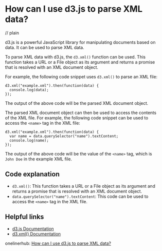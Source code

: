 # How can I use d3.js to parse XML data?
// plain

d3.js is a powerful JavaScript library for manipulating documents based on data. It can be used to parse XML data.

To parse XML data with d3.js, the `d3.xml()` function can be used. This function takes a URL or a File object as its argument and returns a promise that is resolved with an XML document object.

For example, the following code snippet uses `d3.xml()` to parse an XML file:

```
d3.xml("example.xml").then(function(data) {
  console.log(data);
});
```

The output of the above code will be the parsed XML document object.

The parsed XML document object can then be used to access the contents of the XML file. For example, the following code snippet can be used to access the `<name>` tag in the XML file:

```
d3.xml("example.xml").then(function(data) {
  var name = data.querySelector("name").textContent;
  console.log(name);
});
```

The output of the above code will be the value of the `<name>` tag, which is `John Doe` in the example XML file.

## Code explanation


- `d3.xml()`: This function takes a URL or a File object as its argument and returns a promise that is resolved with an XML document object.
- `data.querySelector("name").textContent`: This code can be used to access the `<name>` tag in the XML file.

## Helpful links

- [d3.js Documentation](https://github.com/d3/d3/wiki)
- [d3.xml() Documentation](https://github.com/d3/d3-fetch/blob/master/README.md#xml)

onelinerhub: [How can I use d3.js to parse XML data?](https://onelinerhub.com/javascript-d3/how-can-i-use-d--js-to-parse-xml-data)